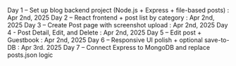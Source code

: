 Day 1 – Set up blog backend project (Node.js + Express + file-based posts) : Apr 2nd, 2025
Day 2 – React frontend + post list by category : Apr 2nd, 2025
Day 3 – Create Post page with screenshot upload : Apr 2nd, 2025
Day 4 - Post Detail, Edit, and Delete : Apr 2nd, 2025
Day 5 – Edit post + Guestbook : Apr 2nd, 2025
Day 6 – Responsive UI polish + optional save-to-DB : Apr 3rd. 2025
Day 7 – Connect Express to MongoDB and replace posts.json logic